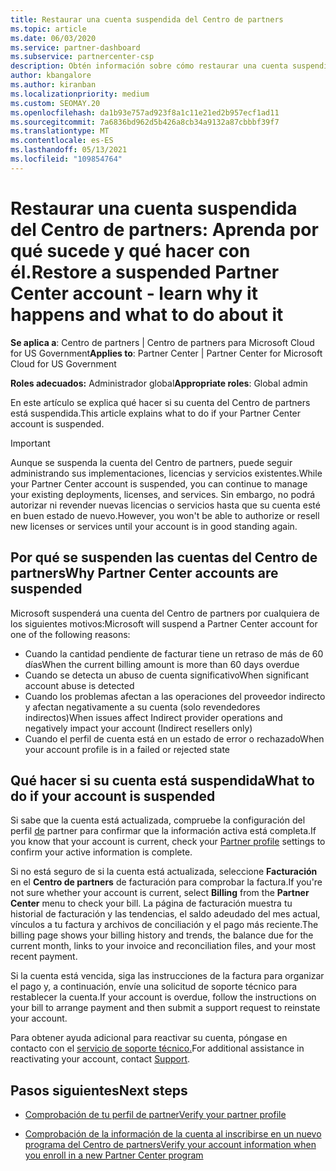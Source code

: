 ```yaml
---
title: Restaurar una cuenta suspendida del Centro de partners
ms.topic: article
ms.date: 06/03/2020
ms.service: partner-dashboard
ms.subservice: partnercenter-csp
description: Obtén información sobre cómo restaurar una cuenta suspendida del Centro de partners, por qué se produce la suspensión de la cuenta de partner y cómo puedes usar tu cuenta durante la suspensión.
author: kbangalore
ms.author: kiranban
ms.localizationpriority: medium
ms.custom: SEOMAY.20
ms.openlocfilehash: da1b93e757ad923f8a1c11e21ed2b957ecf1ad11
ms.sourcegitcommit: 7a6836bd962d5b426a8cb34a9132a87cbbbf39f7
ms.translationtype: MT
ms.contentlocale: es-ES
ms.lasthandoff: 05/13/2021
ms.locfileid: "109854764"
---
```

# <a name="restore-a-suspended-partner-center-account---learn-why-it-happens-and-what-to-do-about-it"></a><span data-ttu-id="057f9-103">Restaurar una cuenta suspendida del Centro de partners: Aprenda por qué sucede y qué hacer con él.</span><span class="sxs-lookup"><span data-stu-id="057f9-103">Restore a suspended Partner Center account - learn why it happens and what to do about it</span></span>

<span data-ttu-id="057f9-104">**Se aplica a**: Centro de partners | Centro de partners para Microsoft Cloud for US Government</span><span class="sxs-lookup"><span data-stu-id="057f9-104">**Applies to**: Partner Center | Partner Center for Microsoft Cloud for US Government</span></span>

<span data-ttu-id="057f9-105">**Roles adecuados:** Administrador global</span><span class="sxs-lookup"><span data-stu-id="057f9-105">**Appropriate roles**: Global admin</span></span>

<span data-ttu-id="057f9-106">En este artículo se explica qué hacer si su cuenta del Centro de partners está suspendida.</span><span class="sxs-lookup"><span data-stu-id="057f9-106">This article explains what to do if your Partner Center account is suspended.</span></span>

> [!IMPORTANT]  
> <span data-ttu-id="057f9-107">Aunque se suspenda la cuenta del Centro de partners, puede seguir administrando sus implementaciones, licencias y servicios existentes.</span><span class="sxs-lookup"><span data-stu-id="057f9-107">While your Partner Center account is suspended, you can continue to manage your existing deployments, licenses, and services.</span></span> <span data-ttu-id="057f9-108">Sin embargo, no podrá autorizar ni revender nuevas licencias o servicios hasta que su cuenta esté en buen estado de nuevo.</span><span class="sxs-lookup"><span data-stu-id="057f9-108">However, you won't be able to authorize or resell new licenses or services until your account is in good standing again.</span></span>

## <a name="why-partner-center-accounts-are-suspended"></a><span data-ttu-id="057f9-109">Por qué se suspenden las cuentas del Centro de partners</span><span class="sxs-lookup"><span data-stu-id="057f9-109">Why Partner Center accounts are suspended</span></span>

<span data-ttu-id="057f9-110">Microsoft suspenderá una cuenta del Centro de partners por cualquiera de los siguientes motivos:</span><span class="sxs-lookup"><span data-stu-id="057f9-110">Microsoft will suspend a Partner Center account for one of the following reasons:</span></span>

- <span data-ttu-id="057f9-111">Cuando la cantidad pendiente de facturar tiene un retraso de más de 60 días</span><span class="sxs-lookup"><span data-stu-id="057f9-111">When the current billing amount is more than 60 days overdue</span></span>
- <span data-ttu-id="057f9-112">Cuando se detecta un abuso de cuenta significativo</span><span class="sxs-lookup"><span data-stu-id="057f9-112">When significant account abuse is detected</span></span>
- <span data-ttu-id="057f9-113">Cuando los problemas afectan a las operaciones del proveedor indirecto y afectan negativamente a su cuenta (solo revendedores indirectos)</span><span class="sxs-lookup"><span data-stu-id="057f9-113">When issues affect Indirect provider operations and negatively impact your account (Indirect resellers only)</span></span>
- <span data-ttu-id="057f9-114">Cuando el perfil de cuenta está en un estado de error o rechazado</span><span class="sxs-lookup"><span data-stu-id="057f9-114">When your account profile is in a failed or rejected state</span></span>

## <a name="what-to-do-if-your-account-is-suspended"></a><span data-ttu-id="057f9-115">Qué hacer si su cuenta está suspendida</span><span class="sxs-lookup"><span data-stu-id="057f9-115">What to do if your account is suspended</span></span>

<span data-ttu-id="057f9-116">Si sabe que la cuenta está actualizada, compruebe la configuración del perfil [de](https://partner.microsoft.com/pcv/accountsettings/partnerprofile) partner para confirmar que la información activa está completa.</span><span class="sxs-lookup"><span data-stu-id="057f9-116">If you know that your account is current, check your [Partner profile](https://partner.microsoft.com/pcv/accountsettings/partnerprofile) settings to confirm your active information is complete.</span></span> 

<span data-ttu-id="057f9-117">Si no está seguro de si la cuenta está actualizada, seleccione **Facturación** en el **Centro de partners** de facturación para comprobar la factura.</span><span class="sxs-lookup"><span data-stu-id="057f9-117">If you're not sure whether your account is current, select **Billing** from the **Partner Center** menu to check your bill.</span></span> <span data-ttu-id="057f9-118">La página de facturación muestra tu historial de facturación y las tendencias, el saldo adeudado del mes actual, vínculos a tu factura y archivos de conciliación y el pago más reciente.</span><span class="sxs-lookup"><span data-stu-id="057f9-118">The billing page shows your billing history and trends, the balance due for the current month, links to your invoice and reconciliation files, and your most recent payment.</span></span>

<span data-ttu-id="057f9-119">Si la cuenta está vencida, siga las instrucciones de la factura para organizar el pago y, a continuación, envíe una solicitud de soporte técnico para restablecer la cuenta.</span><span class="sxs-lookup"><span data-stu-id="057f9-119">If your account is overdue, follow the instructions on your bill to arrange payment and then submit a support request to reinstate your account.</span></span> 

<span data-ttu-id="057f9-120">Para obtener ayuda adicional para reactivar su cuenta, póngase en contacto con el [servicio de soporte técnico.](https://partner.microsoft.com/dashboard/support/csp/servicerequests/create)</span><span class="sxs-lookup"><span data-stu-id="057f9-120">For additional assistance in reactivating your account, contact [Support](https://partner.microsoft.com/dashboard/support/csp/servicerequests/create).</span></span>

## <a name="next-steps"></a><span data-ttu-id="057f9-121">Pasos siguientes</span><span class="sxs-lookup"><span data-stu-id="057f9-121">Next steps</span></span>

- [<span data-ttu-id="057f9-122">Comprobación de tu perfil de partner</span><span class="sxs-lookup"><span data-stu-id="057f9-122">Verify your partner profile</span></span>](update-your-partner-profile.md)

- [<span data-ttu-id="057f9-123">Comprobación de la información de la cuenta al inscribirse en un nuevo programa del Centro de partners</span><span class="sxs-lookup"><span data-stu-id="057f9-123">Verify your account information when you enroll in a new Partner Center program</span></span>](verification-responses.md)
